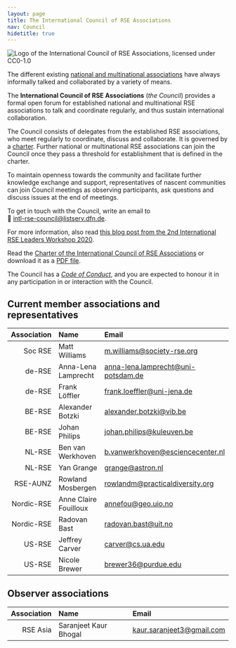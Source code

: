 ```yaml
---
layout: page
title: The International Council of RSE Associations
nav: Council
hidetitle: true
---
```


![Logo of the International Council of RSE Associations, licensed under CC0-1.0](./img/council-logo.png)

The different existing [national and multinational associations](./assoc.md) 
have always informally talked and collaborated by a variety of means.

The **International Council of RSE Associations** (*the Council*) provides a 
formal open forum for established national and multinational RSE associations 
to talk and coordinate regularly, and thus sustain international collaboration.

The Council consists of delegates from the established RSE associations, who
meet regularly to coordinate, discuss and collaborate. It is governed by a 
[charter](council/charter.html). Further national or multinational RSE 
associations can join the Council once they pass a threshold for establishment 
that is defined in the charter.

To maintain openness towards the community and facilitate further knowledge
exchange and support, representatives of nascent communities can join Council 
meetings as observing participants, ask questions and discuss issues at the 
end of meetings.

To get in touch with the Council, write an email to  
📧 [intl-rse-council@listserv.dfn.de](mailto:intl-rse-council@listserv.dfn.de).

For more information, also read 
[this blog post from the 2nd International RSE Leaders Workshop 2020](https://researchsoftware.org/2021/01/27/introducing-the-international-council-of-RSE-associations.html).

Read the [Charter of the International Council of RSE Associations](council/charter.html) or download it as a [PDF file](International-Council-of-RSE-Associations_Charter.pdf).

The Council has a [*Code of Conduct*](./council/code-of-conduct.md), and you are expected to honour it in any participation in or interaction with the Council.
  
## Current member associations and representatives

| Association | Name | Email |
| -----------: | :--------------| :--------------|
| Soc RSE | Matt Williams | m.williams@society-rse.org |
| de-RSE  | Anna-Lena Lamprecht| anna-lena.lamprecht@uni-potsdam.de |
| de-RSE  | Frank Löffler | frank.loeffler@uni-jena.de |
| BE-RSE  | Alexander Botzki | alexander.botzki@vib.be |
| BE-RSE  | Johan Philips | johan.philips@kuleuven.be |
| NL-RSE  | Ben van Werkhoven | b.vanwerkhoven@esciencecenter.nl |
| NL-RSE  | Yan Grange | grange@astron.nl | 
| RSE-AUNZ    | Rowland Mosbergen | rowlandm@practicaldiversity.org |
| Nordic-RSE  | Anne Claire Fouilloux | annefou@geo.uio.no |
| Nordic-RSE  | Radovan Bast | radovan.bast@uit.no |
| US-RSE  | Jeffrey Carver | carver@cs.ua.edu |
| US-RSE  | Nicole Brewer | brewer36@purdue.edu |


## Observer associations

| Association | Name | Email |
| -----------: | :--------------| :--------------|
| RSE Asia | Saranjeet Kaur Bhogal | kaur.saranjeet3@gmail.com |
